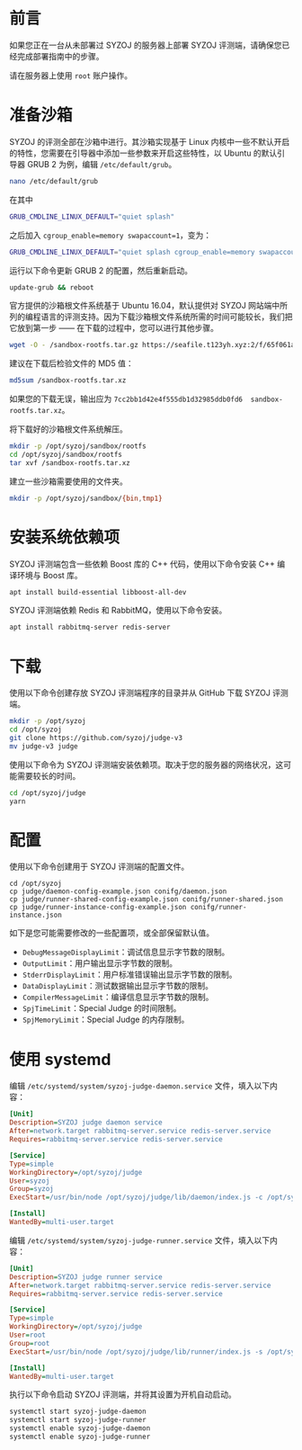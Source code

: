 # 前言
如果您正在一台从未部署过 SYZOJ 的服务器上部署 SYZOJ 评测端，请确保您已经完成部署指南中的步骤。

请在服务器上使用 `root` 账户操作。

# 准备沙箱
SYZOJ 的评测全部在沙箱中进行。其沙箱实现基于 Linux 内核中一些不默认开启的特性，您需要在引导器中添加一些参数来开启这些特性，以 Ubuntu 的默认引导器 GRUB 2 为例，编辑 `/etc/default/grub`。

```bash
nano /etc/default/grub
```

在其中

```bash
GRUB_CMDLINE_LINUX_DEFAULT="quiet splash"
```

之后加入 `cgroup_enable=memory swapaccount=1`，变为：

```bash
GRUB_CMDLINE_LINUX_DEFAULT="quiet splash cgroup_enable=memory swapaccount=1"
```

运行以下命令更新 GRUB 2 的配置，然后重新启动。

```bash
update-grub && reboot
```

官方提供的沙箱根文件系统基于 Ubuntu 16.04，默认提供对 SYZOJ 网站端中所列的编程语言的评测支持。因为下载沙箱根文件系统所需的时间可能较长，我们把它放到第一步 —— 在下载的过程中，您可以进行其他步骤。

```bash
wget -O - /sandbox-rootfs.tar.gz https://seafile.t123yh.xyz:2/f/65f061a56f414b3db478/?dl=1
```

建议在下载后检验文件的 MD5 值：

```bash
md5sum /sandbox-rootfs.tar.xz
```

如果您的下载无误，输出应为 `7cc2bb1d42e4f555db1d32985ddb0fd6  sandbox-rootfs.tar.xz`。

将下载好的沙箱根文件系统解压。

```bash
mkdir -p /opt/syzoj/sandbox/rootfs
cd /opt/syzoj/sandbox/rootfs
tar xvf /sandbox-rootfs.tar.xz
```

建立一些沙箱需要使用的文件夹。

```bash
mkdir -p /opt/syzoj/sandbox/{bin,tmp1}
```

# 安装系统依赖项
SYZOJ 评测端包含一些依赖 Boost 库的 C++ 代码，使用以下命令安装 C++ 编译环境与 Boost 库。

```bash
apt install build-essential libboost-all-dev
```

SYZOJ 评测端依赖 Redis 和 RabbitMQ，使用以下命令安装。

```bash
apt install rabbitmq-server redis-server
```

# 下载
使用以下命令创建存放 SYZOJ 评测端程序的目录并从 GitHub 下载 SYZOJ 评测端。

```bash
mkdir -p /opt/syzoj
cd /opt/syzoj
git clone https://github.com/syzoj/judge-v3
mv judge-v3 judge
```

使用以下命令为 SYZOJ 评测端安装依赖项。取决于您的服务器的网络状况，这可能需要较长的时间。

```bash
cd /opt/syzoj/judge
yarn
```

# 配置
使用以下命令创建用于 SYZOJ 评测端的配置文件。

```
cd /opt/syzoj
cp judge/daemon-config-example.json conifg/daemon.json
cp judge/runner-shared-config-example.json conifg/runner-shared.json
cp judge/runner-instance-config-example.json conifg/runner-instance.json
```

如下是您可能需要修改的一些配置项，或全部保留默认值。

* `DebugMessageDisplayLimit`：调试信息显示字节数的限制。
* `OutputLimit`：用户输出显示字节数的限制。
* `StderrDisplayLimit`：用户标准错误输出显示字节数的限制。
* `DataDisplayLimit`：测试数据输出显示字节数的限制。
* `CompilerMessageLimit`：编译信息显示字节数的限制。
* `SpjTimeLimit`：Special Judge 的时间限制。
* `SpjMemoryLimit`：Special Judge 的内存限制。

# 使用 systemd
编辑 `/etc/systemd/system/syzoj-judge-daemon.service` 文件，填入以下内容：

```ini
[Unit]
Description=SYZOJ judge daemon service
After=network.target rabbitmq-server.service redis-server.service
Requires=rabbitmq-server.service redis-server.service

[Service]
Type=simple
WorkingDirectory=/opt/syzoj/judge
User=syzoj
Group=syzoj
ExecStart=/usr/bin/node /opt/syzoj/judge/lib/daemon/index.js -c /opt/syzoj/config/daemon.json

[Install]
WantedBy=multi-user.target
```

编辑 `/etc/systemd/system/syzoj-judge-runner.service` 文件，填入以下内容：

```ini
[Unit]
Description=SYZOJ judge runner service
After=network.target rabbitmq-server.service redis-server.service
Requires=rabbitmq-server.service redis-server.service

[Service]
Type=simple
WorkingDirectory=/opt/syzoj/judge
User=root
Group=root
ExecStart=/usr/bin/node /opt/syzoj/judge/lib/runner/index.js -s /opt/syzoj/config/runner-shared.json -i /opt/syzoj/config/runner-instance.json

[Install]
WantedBy=multi-user.target
```

执行以下命令启动 SYZOJ 评测端，并将其设置为开机自动启动。

```bash
systemctl start syzoj-judge-daemon
systemctl start syzoj-judge-runner
systemctl enable syzoj-judge-daemon
systemctl enable syzoj-judge-runner
```